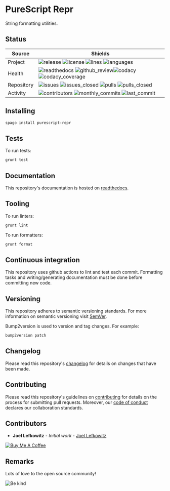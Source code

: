 # PureScript Repr

String formatting utilities.

## Status

| Source     | Shields                                                                                                                                      |
| ---------- | -------------------------------------------------------------------------------------------------------------------------------------------- |
| Project    | ![release][release_shield] ![license][license_shield] ![lines][lines_shield] ![languages][languages_shield]                                  |
| Health     | ![readthedocs][readthedocs_shield] ![github_review][github_review_shield]![codacy][codacy_shield] ![codacy_coverage][codacy_coverage_shield] |
| Repository | ![issues][issues_shield] ![issues_closed][issues_closed_shield] ![pulls][pulls_shield] ![pulls_closed][pulls_closed_shield]                  |
| Activity   | ![contributors][contributors_shield] ![monthly_commits][monthly_commits_shield] ![last_commit][last_commit_shield]                           |

## Installing

```bash
spago install purescript-repr
```

## Tests

To run tests:

```bash
grunt test
```

## Documentation

This repository's documentation is hosted on [readthedocs][readthedocs].

## Tooling

To run linters:

```bash
grunt lint
```

To run formatters:

```bash
grunt format
```

## Continuous integration

This repository uses github actions to lint and test each commit. Formatting tasks and writing/generating documentation must be done before committing new code.

## Versioning

This repository adheres to semantic versioning standards.
For more information on semantic versioning visit [SemVer][semver].

Bump2version is used to version and tag changes.
For example:

```bash
bump2version patch
```

## Changelog

Please read this repository's [changelog](CHANGELOG.md) for details on changes that have been made.

## Contributing

Please read this repository's guidelines on [contributing](CONTRIBUTING.md) for details on the process for submitting pull requests. Moreover, our [code of conduct](CODE_OF_CONDUCT.md) declares our collaboration standards.

## Contributors

- **Joel Lefkowitz** - _Initial work_ - [Joel Lefkowitz][author]

[![Buy Me A Coffee][coffee_button]][author_coffee]

## Remarks

Lots of love to the open source community!

![Be kind][be_kind]

<!-- Project links -->

[readthedocs]: https://purescript-repr.readthedocs.io/en/latest/

<!-- External links -->

[semver]: http://semver.org/
[be_kind]: https://media.giphy.com/media/osAcIGTSyeovPq6Xph/giphy.gif

<!-- Contributor links -->

[author]: https://github.com/joellefkowitz
[author_coffee]: https://www.buymeacoffee.com/joellefkowitz
[coffee_button]: https://cdn.buymeacoffee.com/buttons/default-blue.png

<!-- Project shields -->

[release_shield]: https://img.shields.io/github/v/tag/joellefkowitz/purescript-repr
[license_shield]: https://img.shields.io/github/license/joellefkowitz/purescript-repr
[lines_shield]: https://img.shields.io/tokei/lines/github/joellefkowitz/purescript-repr
[languages_shield]: https://img.shields.io/github/languages/count/joellefkowitz/purescript-repr

<!-- Health shields -->

[readthedocs_shield]: https://img.shields.io/readthedocs/purescript-repr
[github_review_shield]: https://img.shields.io/github/workflow/status/JoelLefkowitz/purescript-repr/Review
[codacy_shield]: https://img.shields.io/codacy/grade/fa35b2e4ce8c4223bed24727e42bc0fb
[codacy_coverage_shield]: https://img.shields.io/codacy/coverage/fa35b2e4ce8c4223bed24727e42bc0fb

<!-- Repository shields -->

[issues_shield]: https://img.shields.io/github/issues/joellefkowitz/purescript-repr
[issues_closed_shield]: https://img.shields.io/github/issues-closed/joellefkowitz/purescript-repr
[pulls_shield]: https://img.shields.io/github/issues-pr/joellefkowitz/purescript-repr
[pulls_closed_shield]: https://img.shields.io/github/issues-pr-closed/joellefkowitz/purescript-repr

<!-- Activity shields -->

[contributors_shield]: https://img.shields.io/github/contributors/joellefkowitz/purescript-repr
[monthly_commits_shield]: https://img.shields.io/github/commit-activity/m/joellefkowitz/purescript-repr
[last_commit_shield]: https://img.shields.io/github/last-commit/joellefkowitz/purescript-repr
